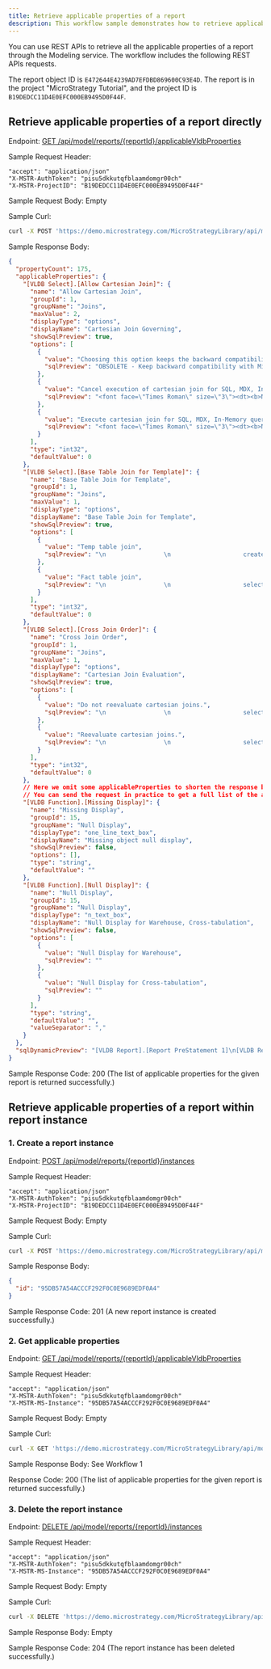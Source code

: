 ```yaml
---
title: Retrieve applicable properties of a report
description: This workflow sample demonstrates how to retrieve applicable properties of a report using REST APIs.
---
```


<Available since="2021 Update 7" />

You can use REST APIs to retrieve all the applicable properties of a report through the Modeling service. The workflow includes the following REST APIs requests.

The report object ID is `E472644E4239AD7EFDBD869600C93E4D`. The report is in the project "MicroStrategy Tutorial", and the project ID is `B19DEDCC11D4E0EFC000EB9495D0F44F`.

## Retrieve applicable properties of a report directly

Endpoint: [GET /api/model/reports/{reportId}/applicableVldbProperties](https://demo.microstrategy.com/MicroStrategyLibrary/api-docs/index.html#/Reports/get_api_model_reports__reportId__applicableVldbProperties)

Sample Request Header:

```http
"accept": "application/json"
"X-MSTR-AuthToken": "pisu5dkkutqfblaamdomgr00ch"
"X-MSTR-ProjectID": "B19DEDCC11D4E0EFC000EB9495D0F44F"
```

Sample Request Body: Empty

Sample Curl:

```bash
curl -X POST 'https://demo.microstrategy.com/MicroStrategyLibrary/api/model/reports/9B9ADA7F464E63CE0D0B709B03BD9370/applicableVldbProperties' -H 'accept: application/json' -H 'X-MSTR-AuthToken: pisu5dkkutqfblaamdomgr00ch' -H 'X-MSTR-ProjectID: B19DEDCC11D4E0EFC000EB9495D0F44F'
```

Sample Response Body:

```json
{
  "propertyCount": 175,
  "applicableProperties": {
    "[VLDB Select].[Allow Cartesian Join]": {
      "name": "Allow Cartesian Join",
      "groupId": 1,
      "groupName": "Joins",
      "maxValue": 2,
      "displayType": "options",
      "displayName": "Cartesian Join Governing",
      "showSqlPreview": true,
      "options": [
        {
          "value": "Choosing this option keeps the backward compatibility with MicroStrategy 2019 where SQL queries are governed by \"Cartesian Join Warning\" VLDB setting.",
          "sqlPreview": "OBSOLETE - Keep backward compatibility with MicroStrategy 2019."
        },
        {
          "value": "Cancel execution of cartesian join for SQL, MDX, In-Memory queries.",
          "sqlPreview": "<font face=\"Times Roman\" size=\"3\"><dt><b>Note: This VLDB setting only works for Data Engine Version 2020 or above. Please click <a href=\"https://www2.microstrategy.com/producthelp/Current/UpgradeGuide/en-us/Content/analytical_engine_version.htm\"  target=\"_blank\">here</a> to know how to change the Data Engine Version.</b></dt><br/><dt>Choosing this option disallows cross join execution for SQL, MDX and In-Memory queries.</dt><br/><dt>This option overrides existing \"Cartesian Join Warning\" VLDB setting.</dt></font>"
        },
        {
          "value": "Execute cartesian join for SQL, MDX, In-Memory queries.",
          "sqlPreview": "<font face=\"Times Roman\" size=\"3\"><dt><b>Note: This VLDB setting only works for Data Engine Version 2020 or above. Please click <a href=\"https://www2.microstrategy.com/producthelp/Current/UpgradeGuide/en-us/Content/analytical_engine_version.htm\"  target=\"_blank\">here</a> to know how to change the Data Engine Version.</b></dt><br/><dt>Choosing this option allows cross join execution for SQL, MDX and In-Memory queries.</dt><br/><dt>This option overrides existing \"Cartesian Join Warning\" VLDB setting.</dt></font>"
        }
      ],
      "type": "int32",
      "defaultValue": 0
    },
    "[VLDB Select].[Base Table Join for Template]": {
      "name": "Base Table Join for Template",
      "groupId": 1,
      "groupName": "Joins",
      "maxValue": 1,
      "displayType": "options",
      "displayName": "Base Table Join for Template",
      "showSqlPreview": true,
      "options": [
        {
          "value": "Temp table join",
          "sqlPreview": "\n                \n                    create table TEMP1 as\n                    select a21.DEPARTMENT_NBR DEPARTMENT_NBR,\n                    a21.MARKET_NBR MARKET_NBR,\n                    sum(a21.COST_AMT) WJXBFS1\n                    from COST_MARKET_DEP a21\n                    join LOOKUP_DAY a22\n                    on (a21.CUR_TRN_DT = a22.CUR_TRN_DT)\n                    where a22.MONTH_ID = 199411\n                    group by a21.DEPARTMENT_NBR, a21.MARKET_NBR\n                    \n                    create table TEMP2 as\n                    select a21.DEPARTMENT_NBR DEPARTMENT_NBR,\n                    a21.MARKET_NBR MARKET_NBR,\n                    sum(a21.TOT_SLS_DLR) WJXBFS1,\n                    sum(a21.TOT_SLS_DLR) WJXBFS2\n                    from MARKET_DEPARTMENT a21\n                    join LOOKUP_DAY a22\n                    on (a21.CUR_TRN_DT = a22.CUR_TRN_DT)\n                    where a22.MONTH_ID = 199411\n                    group by a21.DEPARTMENT_NBR,\n                    a21.MARKET_NBR\n                    \n                    select a21.MARKET_NBR MARKET_NBR,\n                    a21.DEPARTMENT_NBR DEPARTMENT_NBR,\n                    ((a22.WJXBFS1 - a21.WJXBFS1) / a22.WJXBFS2) WJXBFS1\n                    from TEMP1 a21\n                    join TEMP2 a22\n                    on (a21.DEPARTMENT_NBR = a22.DEPARTMENT_NBR and\n                    a21.MARKET_NBR = a22.MARKET_NBR)\n                \n            "
        },
        {
          "value": "Fact table join",
          "sqlPreview": "\n                \n                    select a21.MARKET_NBR MARKET_NBR,\n                    a21.DEPARTMENT_NBR DEPARTMENT_NBR,\n                    ((sum(a22.TOT_SLS_DLR) - sum(a21.COST_AMT)) / sum(a22.TOT_SLS_DLR)) WJXBFS1\n                    from COST_MARKET_DEP a21\n                    join MARKET_DEPARTMENT a22\n                    on (a21.CUR_TRN_DT = a22.CUR_TRN_DT and\n                    a21.DEPARTMENT_NBR = a22.DEPARTMENT_NBR and\n                    a21.MARKET_NBR = a22.MARKET_NBR)\n                    join LOOKUP_DAY a23\n                    on (a21.CUR_TRN_DT = a23.CUR_TRN_DT)\n                    where a23.MONTH_ID = 199411\n                    group by a21.MARKET_NBR,\n                    a21.DEPARTMENT_NBR\n                \n            "
        }
      ],
      "type": "int32",
      "defaultValue": 0
    },
    "[VLDB Select].[Cross Join Order]": {
      "name": "Cross Join Order",
      "groupId": 1,
      "groupName": "Joins",
      "maxValue": 1,
      "displayType": "options",
      "displayName": "Cartesian Join Evaluation",
      "showSqlPreview": true,
      "options": [
        {
          "value": "Do not reevaluate cartesian joins.",
          "sqlPreview": "\n                \n                    select a12.ATTR1_ID ATTR1_ID,\n                    max(a12.ATTR1_DESC) ATTR1_DESC,\n                    a13.ATTR2_ID ATTR2_ID,\n                    max(a13.ATTR2_DESC) ATTR2_DESC,\n                    count(a11.FACT_ID) METRIC\n                    from FACTTABLE a11\n                    cross join LU_TABLE1 a12\n                    join LU_TABLE2 a13\n                    on (a11.ATTR3_ID = a13.ATTR3_ID and\n                    a12.ATTR1_ID = a13.ATTR1_CD)\n                    group by a12.ATTR1_ID,\n                    a13.ATTR2_ID\n                \n            "
        },
        {
          "value": "Reevaluate cartesian joins.",
          "sqlPreview": "\n                \n                    select a12.ATTR1_ID ATTR1_ID,\n                    max(a12.ATTR1_DESC) ATTR1_DESC,\n                    a13.ATTR2_ID ATTR2_ID,\n                    max(a13.ATTR2_DESC) ATTR2_DESC,\n                    count(a11.FACT_ID) METRIC\n                    from FACTTABLE a11\n                    join LU_TABLE2 a13\n                    on (a11.ATTR3_ID = a13.ATTR3_ID)\n                    join LU_TABLE1 a12\n                    on (a12.ATTR1_ID = a13.ATTR1_CD)\n                    group by a12.ATTR1_ID,\n                    a13.ATTR2_ID\n                \n            "
        }
      ],
      "type": "int32",
      "defaultValue": 0
    },
    // Here we omit some applicableProperties to shorten the response body
    // You can send the request in practice to get a full list of the applicableProperties
    "[VLDB Function].[Missing Display]": {
      "name": "Missing Display",
      "groupId": 15,
      "groupName": "Null Display",
      "displayType": "one_line_text_box",
      "displayName": "Missing object null display",
      "showSqlPreview": false,
      "options": [],
      "type": "string",
      "defaultValue": ""
    },
    "[VLDB Function].[Null Display]": {
      "name": "Null Display",
      "groupId": 15,
      "groupName": "Null Display",
      "displayType": "n_text_box",
      "displayName": "Null Display for Warehouse, Cross-tabulation",
      "showSqlPreview": false,
      "options": [
        {
          "value": "Null Display for Warehouse",
          "sqlPreview": ""
        },
        {
          "value": "Null Display for Cross-tabulation",
          "sqlPreview": ""
        }
      ],
      "type": "string",
      "defaultValue": "",
      "valueSeparator": ","
    }
  },
  "sqlDynamicPreview": "[VLDB Report].[Report PreStatement 1]\n[VLDB Report].[Report PreStatement 2]\n[VLDB Report].[Report PreStatement 3]\n[VLDB Report].[Report PreStatement 4]\n[VLDB Report].[Report PreStatement 5]\n\n[VLDB Create].[Table PreStatement 1]\n[VLDB Create].[Table PreStatement 2]\n[VLDB Create].[Table PreStatement 3]\n[VLDB Create].[Table PreStatement 4]\n[VLDB Create].[Table PreStatement 5]\n\ncreate [VLDB Create].[Table Qualifier] table [VLDB Create].[Table Descriptor] [VLDB Create].[Table Prefix] TABLENAME [VLDB Create].[Table\nOption] (ATTRIBUTE_COL1 VARCHAR(20) [VLDB Create].[Attribute ID Constraint] , FORM_COL2 CHAR(20), [Attribute non-ID Constraint] FACT_COL3\nFLOAT) [VLDB Create].[Table Space]\nprimary index (ATTRIBUTE_COL1, FORM_COL2) [VLDB Create].[Create PostString]\n\n[VLDB Insert].[Insert PreStatement 1]\n[VLDB Insert].[Insert PreStatement 2]\n[VLDB Insert].[Insert PreStatement 3]\n[VLDB Insert].[Insert PreStatement 4]\n[VLDB Insert].[Insert PreStatement 5]\n\n[VLDB Insert].[Bulk Insert String] insert into TABLENAME [VLDB Insert].[Insert Table Option] select [VLDB Select].[SQL Hint] A1.COL1 [VLDB\nSyntax].[Mid Name Alias Pattern] COLUMN1ALIAS, A2.COL2 [VLDB Syntax].[Mid Name Alias Pattern] COLUMN2ALIAS, A3.COL3 [VLDB Syntax].[Mid Name\nAlias Pattern] COLUMN3ALIAS from TABLE1 A1, TABLE2 A2, TABLE3 A3 where A1.COL1 = A2.COL1 and A2.COL4=A3.COL5 [VLDB Insert].[Post Insert\nString]\n\n[VLDB Insert].[Insert MidStatement 1]\n[VLDB Insert].[Insert MidStatement 2]\n[VLDB Insert].[Insert MidStatement 3]\n[VLDB Insert].[Insert MidStatement 4]\n[VLDB Insert].[Insert MidStatement 5]\n\n[VLDB Insert].[Bulk Insert String] insert into TABLENAME [VLDB Insert].[Insert Table Option] select [VLDB Select].[SQL Hint] A1.COL1 [VLDB\nSyntax].[Mid Name Alias Pattern] COLUMN1ALIAS, A2.COL2 [VLDB Syntax].[Mid Name Alias Pattern] COLUMN2ALIAS, A3.COL3 [VLDB Syntax].[Mid Name\nAlias Pattern] COLUMN3ALIAS from TABLE4 A1, TABLE5 A2, TABLE6 A3 where A1.COL1 = A2.COL1 and A2.COL4=A3.COL5 [VLDB Insert].[Post Insert\nString]\n\n[VLDB Insert].[Insert PostStatement 1]\n[VLDB Insert].[Insert PostStatement 2]\n[VLDB Insert].[Insert PostStatement 3]\n[VLDB Insert].[Insert PostStatement 4]\n[VLDB Insert].[Insert PostStatement 5]\n\ncreate [VLDB Create].[Index Qualifier] index [VLDB Create].[Index Prefix] IDX_TEMP1(STORE_ID, STORE_DESC) [VLDB Create].[Index PostString]\n\n[VLDB Create].[Table PostStatement 1]\n[VLDB Create].[Table PostStatement 2]\n[VLDB Create].[Table PostStatement 3]\n[VLDB Create].[Table PostStatement 4]\n[VLDB Create].[Table PostStatement 5]\n\nselect [VLDB Select].[SQL Hint] A1.STORE_NBR [VLDB Syntax].[Mid Name Alias Pattern] STORE_NBR, max(A1.STORE_DESC) [VLDB Syntax].[Mid Name\nAlias Pattern] METRICALIAS from LOOKUP_STORE A1 A1.STORE_NBR = 1 group by A1.STORE_NBR [VLDB Select].[SELECT PostString]\n\n[VLDB Report].[Report PostStatement 1]\n[VLDB Report].[Report PostStatement 2]\n[VLDB Report].[Report PostStatement 3]\n[VLDB Report].[Report PostStatement 4]\n[VLDB Report].[Report PostStatement 5]\n[Drop Table PreStatement 1]\n\ndrop table TABLENAME\n\n[Drop Table PostStatement 1]\n[VLDB Drop].[Post Cleanup Statement 1]\n[VLDB Drop].[Post Cleanup Statement 2]\n[VLDB Drop].[Post Cleanup Statement 3]\n[VLDB Drop].[Post Cleanup Statement 4]\n[VLDB Drop].[Post Cleanup Statement 5]"
}
```

Sample Response Code: 200 (The list of applicable properties for the given report is returned successfully.)

## Retrieve applicable properties of a report within report instance

### 1. Create a report instance

Endpoint: [POST /api/model/reports/{reportId}/instances](https://demo.microstrategy.com/MicroStrategyLibrary/api-docs/index.html#/Reports/ms-createReportInstance)

Sample Request Header:

```http
"accept": "application/json"
"X-MSTR-AuthToken": "pisu5dkkutqfblaamdomgr00ch"
"X-MSTR-ProjectID": "B19DEDCC11D4E0EFC000EB9495D0F44F"
```

Sample Request Body: Empty

Sample Curl:

```bash
curl -X POST 'https://demo.microstrategy.com/MicroStrategyLibrary/api/model/reports/9B9ADA7F464E63CE0D0B709B03BD9370/instances' -H 'accept: application/json' -H 'X-MSTR-AuthToken: pisu5dkkutqfblaamdomgr00ch' -H 'X-MSTR-ProjectID: B19DEDCC11D4E0EFC000EB9495D0F44F'
```

Sample Response Body:

```json
{
  "id": "95DB57A54ACCCF292F0C0E9689EDF0A4"
}
```

Sample Response Code: 201 (A new report instance is created successfully.)

### 2. Get applicable properties

Endpoint: [GET /api/model/reports/{reportId}/applicableVldbProperties](https://demo.microstrategy.com/MicroStrategyLibrary/api-docs/index.html#/Reports/get_api_model_reports__reportId__applicableVldbProperties)

Sample Request Header:

```http
"accept": "application/json"
"X-MSTR-AuthToken": "pisu5dkkutqfblaamdomgr00ch"
"X-MSTR-MS-Instance": "95DB57A54ACCCF292F0C0E9689EDF0A4"
```

Sample Request Body: Empty

Sample Curl:

```bash
curl -X GET 'https://demo.microstrategy.com/MicroStrategyLibrary/api/model/reports/9B9ADA7F464E63CE0D0B709B03BD9370/applicableVldbProperties' -H 'accept: application/json' -H 'X-MSTR-AuthToken: pisu5dkkutqfblaamdomgr00ch' -H 'X-MSTR-MS-Instance: 95DB57A54ACCCF292F0C0E9689EDF0A4'
```

Sample Response Body: See Workflow 1

Response Code: 200 (The list of applicable properties for the given report is returned successfully.)

### 3. Delete the report instance

Endpoint: [DELETE /api/model/reports/{reportId}/instances](https://demo.microstrategy.com/MicroStrategyLibrary/api-docs/index.html#/Reports/ms-deleteReportInstance)

Sample Request Header:

```http
"accept": "application/json"
"X-MSTR-AuthToken": "pisu5dkkutqfblaamdomgr00ch"
"X-MSTR-MS-Instance": "95DB57A54ACCCF292F0C0E9689EDF0A4"
```

Sample Request Body: Empty

Sample Curl:

```bash
curl -X DELETE 'https://demo.microstrategy.com/MicroStrategyLibrary/api/model/reports/9B9ADA7F464E63CE0D0B709B03BD9370/instances' -H 'accept: */*' -H 'X-MSTR-AuthToken: pisu5dkkutqfblaamdomgr00ch' -H 'X-MSTR-MS-Instance: 95DB57A54ACCCF292F0C0E9689EDF0A4'
```

Sample Response Body: Empty

Sample Response Code: 204 (The report instance has been deleted successfully.)
